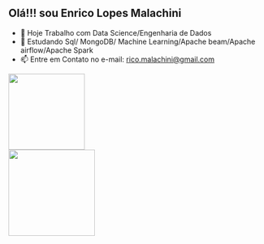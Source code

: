 ## Olá!!! sou Enrico Lopes Malachini
- 🔭 Hoje Trabalho com Data Science/Engenharia de Dados 
- 🌱 Estudando Sql/ MongoDB/ Machine Learning/Apache beam/Apache airflow/Apache Spark
- 📫 Entre em Contato no e-mail: rico.malachini@gmail.com

<div>
  <img height="150em"src="https://github-readme-stats.vercel.app/api/top-langs/?username=Enricolm&theme=radical" /> </br>
  <img height="170em" src="https://github-readme-stats.vercel.app/api?username=Enricolm&show_icons=true&theme=radical" />
</div>
